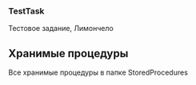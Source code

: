 ### TestTask
Тестовое задание, Лимончело

## Хранимые процедуры
Все хранимые процедуры в папке StoredProcedures
